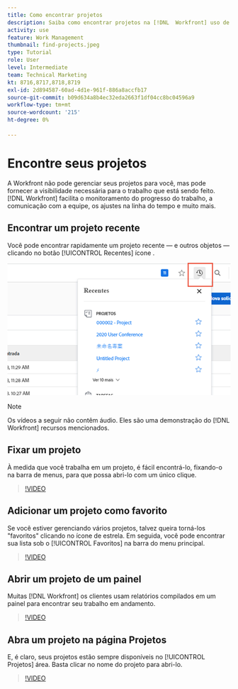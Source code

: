 ```yaml
---
title: Como encontrar projetos
description: Saiba como encontrar projetos na [!DNL  Workfront] uso de pinos, favoritos, painéis e o [!UICONTROL Projetos] página.
activity: use
feature: Work Management
thumbnail: find-projects.jpeg
type: Tutorial
role: User
level: Intermediate
team: Technical Marketing
kt: 8716,8717,8718,8719
exl-id: 2d894587-60ad-4d1e-961f-886a8accfb17
source-git-commit: b09d634a8b4ec32eda2663f1df04cc8bc04596a9
workflow-type: tm+mt
source-wordcount: '215'
ht-degree: 0%

---
```


# Encontre seus projetos

A Workfront não pode gerenciar seus projetos para você, mas pode fornecer a visibilidade necessária para o trabalho que está sendo feito. [!DNL Workfront] facilita o monitoramento do progresso do trabalho, a comunicação com a equipe, os ajustes na linha do tempo e muito mais.

<!---
In this section, you will learn how to:

Find your projects in [!DNL Workfront]
Make your project visible to stakeholders
Find project communications
Use [!DNL Workfront] features when reviewing the task list to monitor project progress
--->

## Encontrar um projeto recente

Você pode encontrar rapidamente um projeto recente — e outros objetos — clicando no botão [!UICONTROL Recentes] ícone .

![[!UICONTROL Status] campo expandido no cabeçalho do projeto](assets/recents.png)

>[!NOTE]
>
>Os vídeos a seguir não contêm áudio. Eles são uma demonstração do [!DNL Workfront] recursos mencionados.

## Fixar um projeto

À medida que você trabalha em um projeto, é fácil encontrá-lo, fixando-o na barra de menus, para que possa abri-lo com um único clique.

>[!VIDEO](https://video.tv.adobe.com/v/335038/?quality=12)

## Adicionar um projeto como favorito

Se você estiver gerenciando vários projetos, talvez queira torná-los &quot;favoritos&quot; clicando no ícone de estrela. Em seguida, você pode encontrar sua lista sob o [!UICONTROL Favoritos] na barra do menu principal.

>[!VIDEO](https://video.tv.adobe.com/v/335039/?quality=12)


## Abrir um projeto de um painel

Muitas [!DNL Workfront] os clientes usam relatórios compilados em um painel para encontrar seu trabalho em andamento.

>[!VIDEO](https://video.tv.adobe.com/v/335041/?quality=12)


## Abra um projeto na página Projetos

E, é claro, seus projetos estão sempre disponíveis no [!UICONTROL Projetos] área. Basta clicar no nome do projeto para abri-lo.

>[!VIDEO](https://video.tv.adobe.com/v/335040/?quality=12)

